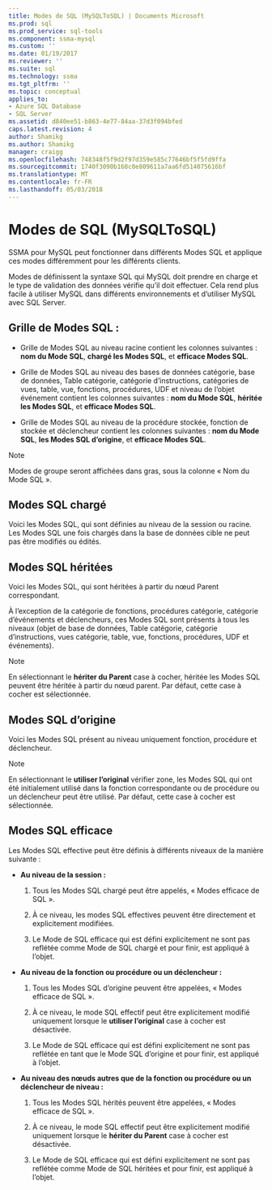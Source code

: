 ```yaml
---
title: Modes de SQL (MySQLToSQL) | Documents Microsoft
ms.prod: sql
ms.prod_service: sql-tools
ms.component: ssma-mysql
ms.custom: ''
ms.date: 01/19/2017
ms.reviewer: ''
ms.suite: sql
ms.technology: ssma
ms.tgt_pltfrm: ''
ms.topic: conceptual
applies_to:
- Azure SQL Database
- SQL Server
ms.assetid: d840ee51-b863-4e77-84aa-37d3f094bfed
caps.latest.revision: 4
author: Shamikg
ms.author: Shamikg
manager: craigg
ms.openlocfilehash: 748348f5f9d2f97d359e585c77646bf5f5fd9ffa
ms.sourcegitcommit: 1740f3090b168c0e809611a7aa6fd514075616bf
ms.translationtype: MT
ms.contentlocale: fr-FR
ms.lasthandoff: 05/03/2018
---
```

# <a name="sql-modes-mysqltosql"></a>Modes de SQL (MySQLToSQL)
SSMA pour MySQL peut fonctionner dans différents Modes SQL et applique ces modes différemment pour les différents clients.  
  
Modes de définissent la syntaxe SQL qui MySQL doit prendre en charge et le type de validation des données vérifie qu’il doit effectuer. Cela rend plus facile à utiliser MySQL dans différents environnements et d’utiliser MySQL avec SQL Server.  
  
## <a name="sql-modes-grid"></a>Grille de Modes SQL :  
  
-   Grille de Modes SQL au niveau racine contient les colonnes suivantes : **nom du Mode SQL**, **chargé les Modes SQL**, et **efficace Modes SQL**.  
  
-   Grille de Modes SQL au niveau des bases de données catégorie, base de données, Table catégorie, catégorie d’instructions, catégories de vues, table, vue, fonctions, procédures, UDF et niveau de l’objet événement contient les colonnes suivantes : **nom du Mode SQL**, **héritée les Modes SQL**, et **efficace Modes SQL**.  
  
-   Grille de Modes SQL au niveau de la procédure stockée, fonction de stockée et déclencheur contient les colonnes suivantes : **nom du Mode SQL**, **les Modes SQL d’origine**, et **efficace Modes SQL**.  
  
> [!NOTE]  
> Modes de groupe seront affichées dans gras, sous la colonne « Nom du Mode SQL ».  
  
## <a name="loaded-sql-modes"></a>Modes SQL chargé  
Voici les Modes SQL, qui sont définies au niveau de la session ou racine. Les Modes SQL une fois chargés dans la base de données cible ne peut pas être modifiés ou édités.  
  
## <a name="inherited-sql-modes"></a>Modes SQL héritées  
Voici les Modes SQL, qui sont héritées à partir du nœud Parent correspondant.  
  
À l’exception de la catégorie de fonctions, procédures catégorie, catégorie d’événements et déclencheurs, ces Modes SQL sont présents à tous les niveaux (objet de base de données, Table catégorie, catégorie d’instructions, vues catégorie, table, vue, fonctions, procédures, UDF et événements).  
  
> [!NOTE]  
> En sélectionnant le **hériter du Parent** case à cocher, héritée les Modes SQL peuvent être héritée à partir du nœud parent. Par défaut, cette case à cocher est sélectionnée.  
  
## <a name="original-sql-modes"></a>Modes SQL d’origine  
Voici les Modes SQL présent au niveau uniquement fonction, procédure et déclencheur.  
  
> [!NOTE]  
> En sélectionnant le **utiliser l’original** vérifier zone, les Modes SQL qui ont été initialement utilisé dans la fonction correspondante ou de procédure ou un déclencheur peut être utilisé. Par défaut, cette case à cocher est sélectionnée.  
  
## <a name="effective-sql-modes"></a>Modes SQL efficace  
Les Modes SQL effective peut être définis à différents niveaux de la manière suivante :  
  
-   **Au niveau de la session :**  
  
    1.  Tous les Modes SQL chargé peut être appelés, « Modes efficace de SQL ».  
  
    2.  À ce niveau, les modes SQL effectives peuvent être directement et explicitement modifiées.  
  
    3.  Le Mode de SQL efficace qui est défini explicitement ne sont pas reflétée comme Mode de SQL chargé et pour finir, est appliqué à l’objet.  
  
-   **Au niveau de la fonction ou procédure ou un déclencheur :**  
  
    1.  Tous les Modes SQL d’origine peuvent être appelées, « Modes efficace de SQL ».  
  
    2.  À ce niveau, le mode SQL effectif peut être explicitement modifié uniquement lorsque le **utiliser l’original** case à cocher est désactivée.  
  
    3.  Le Mode de SQL efficace qui est défini explicitement ne sont pas reflétée en tant que le Mode SQL d’origine et pour finir, est appliqué à l’objet.  
  
-   **Au niveau des nœuds autres que de la fonction ou procédure ou un déclencheur de niveau :**  
  
    1.  Tous les Modes SQL hérités peuvent être appelées, « Modes efficace de SQL ».  
  
    2.  À ce niveau, le mode SQL effectif peut être explicitement modifié uniquement lorsque le **hériter du Parent** case à cocher est désactivée.  
  
    3.  Le Mode de SQL efficace qui est défini explicitement ne sont pas reflétée comme Mode de SQL héritées et pour finir, est appliqué à l’objet.  
  
